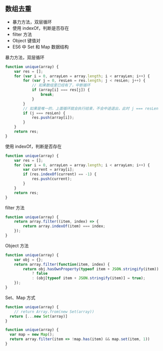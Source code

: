## 数组去重

- 暴力方法，双层循环
- 使用 indexOf，判断是否存在
- filter 方法
- Object 键值对
- ES6 中 Set 和 Map 数据结构

暴力方法，双层循环
```js
function unique(array) {
	var res = [];
	for (var i = 0, arrayLen = array.length; i < arrayLen; i++) {
		for (var j = 0, resLen = res.length; j < resLen; j++) {
			// 如果数组里已经有了，中断循环
			if (array[i] === res[j]) {
				break;
			}
		}
		// 如果是唯一的，上面循环就会执行结束，不会中途退出，此时 j === resLen
		if (j === resLen) {
			res.push(array[i]);
		}
	}
	return res;
}
```

使用 indexOf，判断是否存在
```js
function unique(array) {
	var res = [];
	for (var i = 0, arrayLen = array.length; i < arrayLen; i++) {
		var current = array[i];
		if (res.indexOf(current) == -1) {
			res.push(current);
		}
	}
	return res;
}
```

filter 方法
```js
function unique(array) {
	return array.filter((item, index) => {
		return array.indexOf(item) === index;
	});
}
```

Object 方法
```js
function unique(array) {
	var obj = {};
	return array.filter(function(item, index) {
		return obj.hasOwnProperty(typeof item + JSON.stringify(item))
			? false
			: (obj[typeof item + JSON.stringify(item)] = true);
	});
}
```

Set、Map 方式
```js
function unique(array) {
	// return Array.from(new Set(array))
  return [...new Set(array)]
}

function unique(array) {
  var map = new Map();
  return array.filter(item => !map.has(item) && map.set(item, 1))
}
```